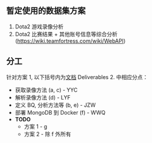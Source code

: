 ## 暂定使用的数据集方案

1. Dota2 游戏录像分析
2. Dota2 比赛结果 + 其他账号信息等综合分析 (https://wiki.teamfortress.com/wiki/WebAPI)


## 分工

针对方案 1, 以下括号内为[文档](https://drive.google.com/file/d/1EghQahpcq91cREXf2TeAXkGRu6gxnXuw/view) Deliverables 2. 中相应分点：

- 获取录像方法 (a, c) - YYC
- 解析录像方法 (d) - LYF
- 定义 BQ, 分析方法等 (b, e) - JZW
- 部署 MongoDB 到 Docker (f) - WWQ
- **TODO**
  - 方案 1 - g
  - 方案 2 - 除 f 外所有
